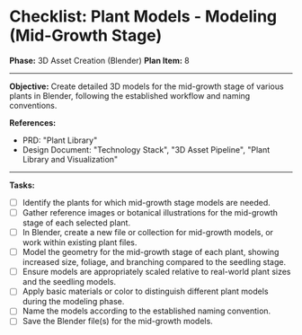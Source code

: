 # Checklist: Plant Models - Modeling (Mid-Growth Stage)

**Phase:** 3D Asset Creation (Blender)
**Plan Item:** 8

---

**Objective:** Create detailed 3D models for the mid-growth stage of various plants in Blender, following the established workflow and naming conventions.

**References:**
- PRD: "Plant Library"
- Design Document: "Technology Stack", "3D Asset Pipeline", "Plant Library and Visualization"

---

**Tasks:**

- [ ] Identify the plants for which mid-growth stage models are needed.
- [ ] Gather reference images or botanical illustrations for the mid-growth stage of each selected plant.
- [ ] In Blender, create a new file or collection for mid-growth models, or work within existing plant files.
- [ ] Model the geometry for the mid-growth stage of each plant, showing increased size, foliage, and branching compared to the seedling stage.
- [ ] Ensure models are appropriately scaled relative to real-world plant sizes and the seedling models.
- [ ] Apply basic materials or color to distinguish different plant models during the modeling phase.
- [ ] Name the models according to the established naming convention.
- [ ] Save the Blender file(s) for the mid-growth models.